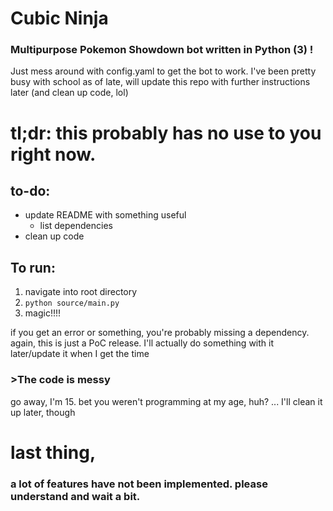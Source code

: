 # Cubic Ninja
### Multipurpose Pokemon Showdown bot written in Python (3) !

Just mess around with config.yaml to get the bot to work. I've been pretty busy with school as of late, will update this repo with further instructions later (and clean up code, lol)
# tl;dr: this probably has no use to you right now.

## to-do:
  - update README with something useful
    - list dependencies
  - clean up code

## To run:
  1. navigate into root directory
  2. `python source/main.py`
  3. magic!!!!

if you get an error or something, you're probably missing a dependency.
again, this is just a PoC release. I'll actually do something with it later/update it when I get the time

### >The code is messy
go away, I'm 15. bet you weren't programming at my age, huh?
... I'll clean it up later, though


# last thing,
###  a lot of features have not been implemented. please understand and wait a bit.
